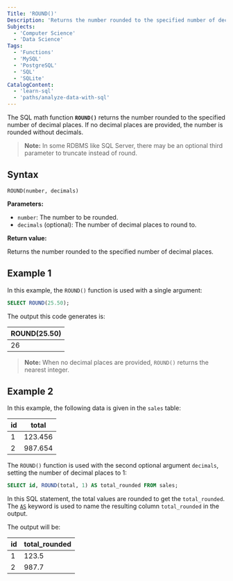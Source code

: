 ```yaml
---
Title: 'ROUND()'
Description: 'Returns the number rounded to the specified number of decimal places.'
Subjects:
  - 'Computer Science'
  - 'Data Science'
Tags:
  - 'Functions'
  - 'MySQL'
  - 'PostgreSQL'
  - 'SQL'
  - 'SQLite'
CatalogContent:
  - 'learn-sql'
  - 'paths/analyze-data-with-sql'
---
```


The SQL math function **`ROUND()`** returns the number rounded to the specified number of decimal places. If no decimal places are provided, the number is rounded without decimals.

> **Note:** In some RDBMS like SQL Server, there may be an optional third parameter to truncate instead of round.

## Syntax

```pseudo
ROUND(number, decimals)
```

**Parameters:**

- `number`: The number to be rounded.
- `decimals` (optional): The number of decimal places to round to.

**Return value:**

Returns the number rounded to the specified number of decimal places.

## Example 1

In this example, the `ROUND()` function is used with a single argument:

```sql
SELECT ROUND(25.50);
```

The output this code generates is:

| ROUND(25.50) |
| ------------ |
| 26           |

> **Note:** When no decimal places are provided, `ROUND()` returns the nearest integer.

## Example 2

In this example, the following data is given in the `sales` table:

| id  | total   |
| --- | ------- |
| 1   | 123.456 |
| 2   | 987.654 |

The `ROUND()` function is used with the second optional argument `decimals`, setting the number of decimal places to 1:

```sql
SELECT id, ROUND(total, 1) AS total_rounded FROM sales;
```

In this SQL statement, the total values are rounded to get the `total_rounded`. The [`AS`](https://www.codecademy.com/resources/docs/sql/commands/as) keyword is used to name the resulting column `total_rounded` in the output.

The output will be:

| id  | total_rounded |
| --- | ------------- |
| 1   | 123.5         |
| 2   | 987.7         |
